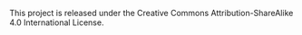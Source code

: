 This project is released under the Creative Commons Attribution-ShareAlike
4.0 International License.

